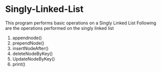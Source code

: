 # Singly-Linked-List
This program performs basic operations on a Singly Linked List
Following are the operations performed on the singly linked list
1.  appendnode()
2.  prependNode()
3.  insertNodeAfter()
4.  deleteNodeByKey()
5.  UpdateNodeByKey()
6.  print()
